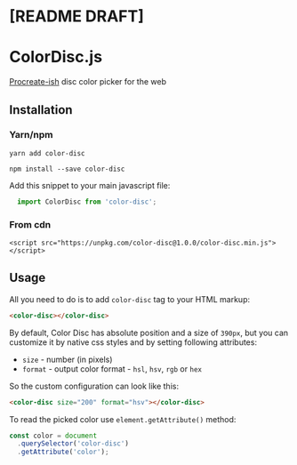 # [README DRAFT]

# ColorDisc.js
[Procreate-ish](https://procreate.art/) disc color picker for the web

## Installation

### Yarn/npm

`yarn add color-disc`

`npm install --save color-disc`

Add this snippet to your main javascript file:

```javascript
  import ColorDisc from 'color-disc';
```

### From cdn
`<script src="https://unpkg.com/color-disc@1.0.0/color-disc.min.js"></script>`

## Usage

All you need to do is to add `color-disc` tag to your HTML markup:

```html
<color-disc></color-disc>
```

By default, Color Disc has absolute position and a size of `390px`, but you can customize it by native css styles and by setting following attributes:

- `size` - number (in pixels)
- `format` - output color format - `hsl`, `hsv`, `rgb` or `hex`

So the custom configuration can look like this:

```html
<color-disc size="200" format="hsv"></color-disc>
```

To read the picked color use `element.getAttribute()` method:

```javascript
const color = document
  .querySelector('color-disc')
  .getAttribute('color');
```